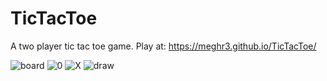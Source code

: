 # TicTacToe
A two player tic tac toe game. 
Play at:
  https://meghr3.github.io/TicTacToe/
  
![board](https://user-images.githubusercontent.com/79238893/108304240-97908f80-71cd-11eb-8153-95e474e89d86.png)
![0](https://user-images.githubusercontent.com/79238893/108304292-ba22a880-71cd-11eb-87c5-cd8ae1b269cc.png)
![X](https://user-images.githubusercontent.com/79238893/108304301-bee75c80-71cd-11eb-8832-9f96eb6cd8ef.png)
![draw](https://user-images.githubusercontent.com/79238893/108304307-c3137a00-71cd-11eb-8eba-9f93ccbc6508.png)
